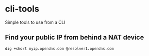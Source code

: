 # cli-tools
Simple tools to use from a CLI

## Find your public IP from behind a NAT device
`dig +short myip.opendns.com @resolver1.opendns.com`

